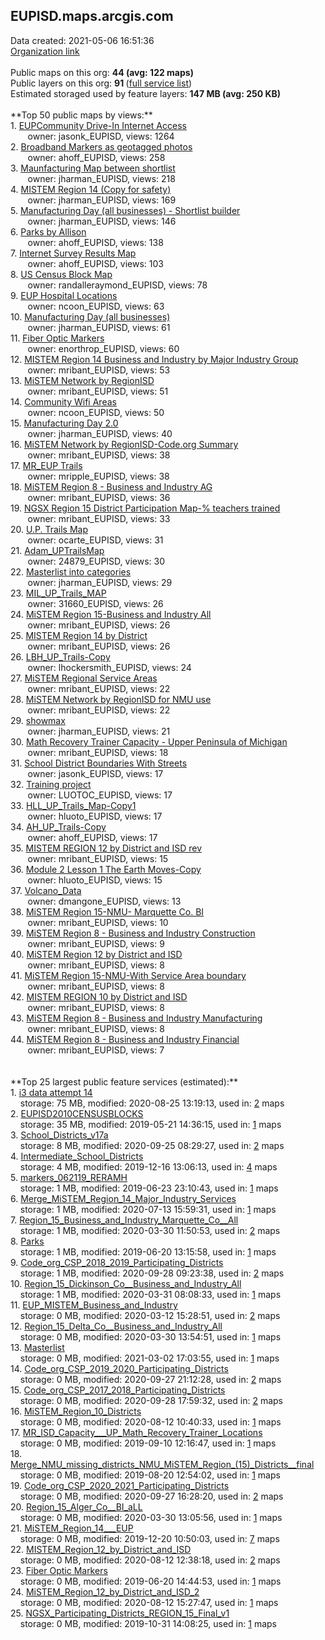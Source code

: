 <h2>EUPISD.maps.arcgis.com</h2> Data created: 2021-05-06 16:51:36 <br /><a target='new' href='https://EUPISD.maps.arcgis.com'>Organization link</a><br /><br />Public maps on this org: <b>44 (avg: 122 maps)</b><br />Public layers on this org: <b>91 </b>(<a target='new' href='https://services.arcgis.com/IVO7bqspY7CXFUTU/ArcGIS/rest/services'>full service list</a>)<br />Estimated storaged used by feature layers: <b>147 MB (avg: 250 KB)</b><br /><br />**Top 50 public maps by views:**<br />  1. <a target='new' href='https://www.arcgis.com/home/item.html?id=2d878cd0825d42cda7598e54106ecde5'>EUPCommunity Drive-In Internet Access</a> <br />  &nbsp;&nbsp;&nbsp;&nbsp; &nbsp;&nbsp;owner: jasonk_EUPISD, views: 1264<br />  2. <a target='new' href='https://www.arcgis.com/home/item.html?id=9bd4837dfa6b44fda84cd377ca7c1adf'>Broadband Markers as geotagged photos</a> <br />  &nbsp;&nbsp;&nbsp;&nbsp; &nbsp;&nbsp;owner: ahoff_EUPISD, views: 258<br />  3. <a target='new' href='https://www.arcgis.com/home/item.html?id=992ca5ee27084d1caea681d673ec1e9b'>Maunfacturing Map between shortlist</a> <br />  &nbsp;&nbsp;&nbsp;&nbsp; &nbsp;&nbsp;owner: jharman_EUPISD, views: 218<br />  4. <a target='new' href='https://www.arcgis.com/home/item.html?id=9ee3001808854e84825a174ef9783b66'>MISTEM Region 14 (Copy for safety)</a> <br />  &nbsp;&nbsp;&nbsp;&nbsp; &nbsp;&nbsp;owner: jharman_EUPISD, views: 169<br />  5. <a target='new' href='https://www.arcgis.com/home/item.html?id=38fee44754d14c31b685c307ca2a29f4'>Manufacturing Day (all businesses) - Shortlist builder</a> <br />  &nbsp;&nbsp;&nbsp;&nbsp; &nbsp;&nbsp;owner: jharman_EUPISD, views: 146<br />  6. <a target='new' href='https://www.arcgis.com/home/item.html?id=8417241d054c4f82ab603cbcb9875bc1'>Parks by Allison</a> <br />  &nbsp;&nbsp;&nbsp;&nbsp; &nbsp;&nbsp;owner: ahoff_EUPISD, views: 138<br />  7. <a target='new' href='https://www.arcgis.com/home/item.html?id=06760df310c1442987ab4a63a566c192'>Internet Survey Results Map</a> <br />  &nbsp;&nbsp;&nbsp;&nbsp; &nbsp;&nbsp;owner: ahoff_EUPISD, views: 103<br />  8. <a target='new' href='https://www.arcgis.com/home/item.html?id=eaa9b8f087b64b7481dd94eb787b6a4f'>US Census Block Map</a> <br />  &nbsp;&nbsp;&nbsp;&nbsp; &nbsp;&nbsp;owner: randalleraymond_EUPISD, views: 78<br />  9. <a target='new' href='https://www.arcgis.com/home/item.html?id=26bb7d5d63224474830266b48561cd4c'>EUP Hospital Locations</a> <br />  &nbsp;&nbsp;&nbsp;&nbsp; &nbsp;&nbsp;owner: ncoon_EUPISD, views: 63<br />  10. <a target='new' href='https://www.arcgis.com/home/item.html?id=e374d5fc4ba541309a21bf7f473a4a9e'>Manufacturing Day (all businesses)</a> <br />  &nbsp;&nbsp;&nbsp;&nbsp; &nbsp;&nbsp;owner: jharman_EUPISD, views: 61<br />  11. <a target='new' href='https://www.arcgis.com/home/item.html?id=734c2e46e00a462ebe877defaf97c437'>Fiber Optic Markers</a> <br />  &nbsp;&nbsp;&nbsp;&nbsp; &nbsp;&nbsp;owner: enorthrop_EUPISD, views: 60<br />  12. <a target='new' href='https://www.arcgis.com/home/item.html?id=9e8c6b73f2c940f29bd09bd17bf760c1'>MISTEM Region 14 Business and Industry by Major Industry Group</a> <br />  &nbsp;&nbsp;&nbsp;&nbsp; &nbsp;&nbsp;owner: mribant_EUPISD, views: 53<br />  13. <a target='new' href='https://www.arcgis.com/home/item.html?id=6e20d7d412d5480b84f6822bed1079d5'>MiSTEM Network by RegionISD</a> <br />  &nbsp;&nbsp;&nbsp;&nbsp; &nbsp;&nbsp;owner: mribant_EUPISD, views: 51<br />  14. <a target='new' href='https://www.arcgis.com/home/item.html?id=05aa010d1f8a4cf399525bfa378df5f2'>Community Wifi Areas </a> <br />  &nbsp;&nbsp;&nbsp;&nbsp; &nbsp;&nbsp;owner: ncoon_EUPISD, views: 50<br />  15. <a target='new' href='https://www.arcgis.com/home/item.html?id=2efd098e31d24aed9db39d6acf6e1b33'>Manufacturing Day 2.0</a> <br />  &nbsp;&nbsp;&nbsp;&nbsp; &nbsp;&nbsp;owner: jharman_EUPISD, views: 40<br />  16. <a target='new' href='https://www.arcgis.com/home/item.html?id=17ffe05a98b4458495323d8bb57c26d5'>MiSTEM Network by RegionISD-Code.org Summary</a> <br />  &nbsp;&nbsp;&nbsp;&nbsp; &nbsp;&nbsp;owner: mribant_EUPISD, views: 38<br />  17. <a target='new' href='https://www.arcgis.com/home/item.html?id=ddc18304d9144909b7cf0d7cf28e66ad'>MR_EUP Trails</a> <br />  &nbsp;&nbsp;&nbsp;&nbsp; &nbsp;&nbsp;owner: mripple_EUPISD, views: 38<br />  18. <a target='new' href='https://www.arcgis.com/home/item.html?id=a7c6dac2a2404968a45450d61c526047'>MiSTEM Region 8 - Business and Industry AG</a> <br />  &nbsp;&nbsp;&nbsp;&nbsp; &nbsp;&nbsp;owner: mribant_EUPISD, views: 36<br />  19. <a target='new' href='https://www.arcgis.com/home/item.html?id=553547cad89344dd8a1f5a0cf317d6ca'>NGSX Region 15 District Participation Map-% teachers trained</a> <br />  &nbsp;&nbsp;&nbsp;&nbsp; &nbsp;&nbsp;owner: mribant_EUPISD, views: 33<br />  20. <a target='new' href='https://www.arcgis.com/home/item.html?id=440cabf942174b689a30325f6c2b065f'>U.P. Trails Map</a> <br />  &nbsp;&nbsp;&nbsp;&nbsp; &nbsp;&nbsp;owner: ocarte_EUPISD, views: 31<br />  21. <a target='new' href='https://www.arcgis.com/home/item.html?id=a523a2c9c5aa4433a607387b198cdc48'>Adam_UPTrailsMap</a> <br />  &nbsp;&nbsp;&nbsp;&nbsp; &nbsp;&nbsp;owner: 24879_EUPISD, views: 30<br />  22. <a target='new' href='https://www.arcgis.com/home/item.html?id=05e639536c464b04b88ab29834ca9356'>Masterlist into categories</a> <br />  &nbsp;&nbsp;&nbsp;&nbsp; &nbsp;&nbsp;owner: jharman_EUPISD, views: 29<br />  23. <a target='new' href='https://www.arcgis.com/home/item.html?id=c171800041174e5d8b609065d4021731'>MIL_UP_Trails_MAP</a> <br />  &nbsp;&nbsp;&nbsp;&nbsp; &nbsp;&nbsp;owner: 31660_EUPISD, views: 26<br />  24. <a target='new' href='https://www.arcgis.com/home/item.html?id=c208679799e4430abb54119aa8622928'>MiSTEM Region 15-Business and Industry All</a> <br />  &nbsp;&nbsp;&nbsp;&nbsp; &nbsp;&nbsp;owner: mribant_EUPISD, views: 26<br />  25. <a target='new' href='https://www.arcgis.com/home/item.html?id=e7c2cd7eaa664effa2f80023bb06e2bf'>MISTEM Region 14 by District</a> <br />  &nbsp;&nbsp;&nbsp;&nbsp; &nbsp;&nbsp;owner: mribant_EUPISD, views: 26<br />  26. <a target='new' href='https://www.arcgis.com/home/item.html?id=b9763d39c7a34138b516f9dcbf4f517c'>LBH_UP_Trails-Copy</a> <br />  &nbsp;&nbsp;&nbsp;&nbsp; &nbsp;&nbsp;owner: lhockersmith_EUPISD, views: 24<br />  27. <a target='new' href='https://www.arcgis.com/home/item.html?id=d27f8c523cde4f3c85a2a31cb8c0f22b'>MiSTEM Regional Service Areas</a> <br />  &nbsp;&nbsp;&nbsp;&nbsp; &nbsp;&nbsp;owner: mribant_EUPISD, views: 22<br />  28. <a target='new' href='https://www.arcgis.com/home/item.html?id=f8d7d02614524c4997eeda0f3e6bc641'>MiSTEM Network by RegionISD for NMU use</a> <br />  &nbsp;&nbsp;&nbsp;&nbsp; &nbsp;&nbsp;owner: mribant_EUPISD, views: 22<br />  29. <a target='new' href='https://www.arcgis.com/home/item.html?id=82b3ac3df36142e49ef4c1835ee42f46'>showmax</a> <br />  &nbsp;&nbsp;&nbsp;&nbsp; &nbsp;&nbsp;owner: jharman_EUPISD, views: 21<br />  30. <a target='new' href='https://www.arcgis.com/home/item.html?id=fd7c8f72b28242bf8941b5fb03b27ffa'>Math Recovery Trainer Capacity - Upper Peninsula of Michigan</a> <br />  &nbsp;&nbsp;&nbsp;&nbsp; &nbsp;&nbsp;owner: mribant_EUPISD, views: 18<br />  31. <a target='new' href='https://www.arcgis.com/home/item.html?id=638ed49d49e546f88b464aa4cdda314c'>School District Boundaries With Streets</a> <br />  &nbsp;&nbsp;&nbsp;&nbsp; &nbsp;&nbsp;owner: jasonk_EUPISD, views: 17<br />  32. <a target='new' href='https://www.arcgis.com/home/item.html?id=8ccedc2c1811461bbe13007784653463'>Training project</a> <br />  &nbsp;&nbsp;&nbsp;&nbsp; &nbsp;&nbsp;owner: LUOTOC_EUPISD, views: 17<br />  33. <a target='new' href='https://www.arcgis.com/home/item.html?id=55dc3a1f7d9245c4b14f9977080e8f29'>HLL_UP_Trails_Map-Copy1</a> <br />  &nbsp;&nbsp;&nbsp;&nbsp; &nbsp;&nbsp;owner: hluoto_EUPISD, views: 17<br />  34. <a target='new' href='https://www.arcgis.com/home/item.html?id=1b88245396e04e1f88e2ad02c5cbc079'>AH_UP_Trails-Copy</a> <br />  &nbsp;&nbsp;&nbsp;&nbsp; &nbsp;&nbsp;owner: ahoff_EUPISD, views: 17<br />  35. <a target='new' href='https://www.arcgis.com/home/item.html?id=1a3d831839db414485d07b2a676cd56d'>MISTEM REGION 12 by District and ISD rev</a> <br />  &nbsp;&nbsp;&nbsp;&nbsp; &nbsp;&nbsp;owner: mribant_EUPISD, views: 15<br />  36. <a target='new' href='https://www.arcgis.com/home/item.html?id=2d6ac4ddd6fb449c8042ad2651cc0464'>Module 2 Lesson 1 The Earth Moves-Copy</a> <br />  &nbsp;&nbsp;&nbsp;&nbsp; &nbsp;&nbsp;owner: hluoto_EUPISD, views: 15<br />  37. <a target='new' href='https://www.arcgis.com/home/item.html?id=2de75d4e557442abb11b459bbea4f4e0'>Volcano_Data</a> <br />  &nbsp;&nbsp;&nbsp;&nbsp; &nbsp;&nbsp;owner: dmangone_EUPISD, views: 13<br />  38. <a target='new' href='https://www.arcgis.com/home/item.html?id=70e79df9d02f451aaf3197b7a4cac658'>MiSTEM Region 15-NMU- Marquette Co. BI</a> <br />  &nbsp;&nbsp;&nbsp;&nbsp; &nbsp;&nbsp;owner: mribant_EUPISD, views: 10<br />  39. <a target='new' href='https://www.arcgis.com/home/item.html?id=215b996121694844b7341bce47eaf8ae'>MiSTEM Region 8 - Business and Industry Construction</a> <br />  &nbsp;&nbsp;&nbsp;&nbsp; &nbsp;&nbsp;owner: mribant_EUPISD, views: 9<br />  40. <a target='new' href='https://www.arcgis.com/home/item.html?id=4eeaedd37e0f4459a5d8ddc2b1409b90'>MiSTEM Region 12 by District and ISD</a> <br />  &nbsp;&nbsp;&nbsp;&nbsp; &nbsp;&nbsp;owner: mribant_EUPISD, views: 8<br />  41. <a target='new' href='https://www.arcgis.com/home/item.html?id=649732030a194017a72d20da70be12c7'>MiSTEM Region 15-NMU-With Service Area boundary</a> <br />  &nbsp;&nbsp;&nbsp;&nbsp; &nbsp;&nbsp;owner: mribant_EUPISD, views: 8<br />  42. <a target='new' href='https://www.arcgis.com/home/item.html?id=be52278a6b2b4fe184e9bfdef311994a'>MISTEM REGION 10 by District and ISD</a> <br />  &nbsp;&nbsp;&nbsp;&nbsp; &nbsp;&nbsp;owner: mribant_EUPISD, views: 8<br />  43. <a target='new' href='https://www.arcgis.com/home/item.html?id=c8eedabddbbf4751a49a9a30a8404d5f'>MiSTEM Region 8 - Business and Industry Manufacturing</a> <br />  &nbsp;&nbsp;&nbsp;&nbsp; &nbsp;&nbsp;owner: mribant_EUPISD, views: 8<br />  44. <a target='new' href='https://www.arcgis.com/home/item.html?id=3eb6986c5ca74049bc757bbed5f30a7b'>MiSTEM Region 8 - Business and Industry Financial</a> <br />  &nbsp;&nbsp;&nbsp;&nbsp; &nbsp;&nbsp;owner: mribant_EUPISD, views: 7<br /><br /><br />**Top 25 largest public feature services (estimated):**<br /> 1. <a target='new' href='https://www.arcgis.com/home/item.html?id=282cc53263ab4dc3b8061440b21e95b4'>i3 data attempt 14</a><br /> &nbsp;&nbsp;&nbsp;&nbsp;storage: 75 MB, modified: 2020-08-25 13:19:13,  used in: <a target='new' href='https://ed-ind-tb.s3-us-west-1.amazonaws.com/ADI/282cc53263ab4dc3b8061440b21e95b4.html'> 2</a> maps<br /> 2. <a target='new' href='https://www.arcgis.com/home/item.html?id=ed52a016c5e14cebb695934278c560ab'>EUPISD2010CENSUSBLOCKS</a><br /> &nbsp;&nbsp;&nbsp;&nbsp;storage: 35 MB, modified: 2019-05-21 14:36:15,  used in: <a target='new' href='https://ed-ind-tb.s3-us-west-1.amazonaws.com/ADI/ed52a016c5e14cebb695934278c560ab.html'> 1</a> maps<br /> 3. <a target='new' href='https://www.arcgis.com/home/item.html?id=332a072726ba485daeb961f54f0bcb55'>School_Districts_v17a</a><br /> &nbsp;&nbsp;&nbsp;&nbsp;storage: 8 MB, modified: 2020-09-25 08:29:27,  used in: <a target='new' href='https://ed-ind-tb.s3-us-west-1.amazonaws.com/ADI/332a072726ba485daeb961f54f0bcb55.html'> 2</a> maps<br /> 4. <a target='new' href='https://www.arcgis.com/home/item.html?id=aa32de2f90e1455aa8de29d6c847f375'>Intermediate_School_Districts</a><br /> &nbsp;&nbsp;&nbsp;&nbsp;storage: 4 MB, modified: 2019-12-16 13:06:13,  used in: <a target='new' href='https://ed-ind-tb.s3-us-west-1.amazonaws.com/ADI/aa32de2f90e1455aa8de29d6c847f375.html'> 4</a> maps<br /> 5. <a target='new' href='https://www.arcgis.com/home/item.html?id=d84423d23deb4492ae3dbae190903f20'>markers_062119_RERAMH</a><br /> &nbsp;&nbsp;&nbsp;&nbsp;storage: 1 MB, modified: 2019-06-23 23:10:43,  used in: <a target='new' href='https://ed-ind-tb.s3-us-west-1.amazonaws.com/ADI/d84423d23deb4492ae3dbae190903f20.html'> 1</a> maps<br /> 6. <a target='new' href='https://www.arcgis.com/home/item.html?id=807254204998461fb5230845952aef4c'>Merge_MiSTEM_Region_14_Major_Industry_Services</a><br /> &nbsp;&nbsp;&nbsp;&nbsp;storage: 1 MB, modified: 2020-07-13 15:59:31,  used in: <a target='new' href='https://ed-ind-tb.s3-us-west-1.amazonaws.com/ADI/807254204998461fb5230845952aef4c.html'> 1</a> maps<br /> 7. <a target='new' href='https://www.arcgis.com/home/item.html?id=b06144a7dfdb4838b556088d7a07f8f4'>Region_15_Business_and_Industry_Marquette_Co__All</a><br /> &nbsp;&nbsp;&nbsp;&nbsp;storage: 1 MB, modified: 2020-03-30 11:50:53,  used in: <a target='new' href='https://ed-ind-tb.s3-us-west-1.amazonaws.com/ADI/b06144a7dfdb4838b556088d7a07f8f4.html'> 2</a> maps<br /> 8. <a target='new' href='https://www.arcgis.com/home/item.html?id=bd290f7c06a34e799b9fa5c2afe378ca'>Parks</a><br /> &nbsp;&nbsp;&nbsp;&nbsp;storage: 1 MB, modified: 2019-06-20 13:15:58,  used in: <a target='new' href='https://ed-ind-tb.s3-us-west-1.amazonaws.com/ADI/bd290f7c06a34e799b9fa5c2afe378ca.html'> 1</a> maps<br /> 9. <a target='new' href='https://www.arcgis.com/home/item.html?id=94634147c35b4e38b8e28b78563c8382'>Code_org_CSP_2018_2019_Participating_Districts</a><br /> &nbsp;&nbsp;&nbsp;&nbsp;storage: 1 MB, modified: 2020-09-28 09:23:38,  used in: <a target='new' href='https://ed-ind-tb.s3-us-west-1.amazonaws.com/ADI/94634147c35b4e38b8e28b78563c8382.html'> 2</a> maps<br /> 10. <a target='new' href='https://www.arcgis.com/home/item.html?id=d78547c14a0947fabaa8d20d07b94a9b'>Region_15_Dickinson_Co__Business_and_Industry_All</a><br /> &nbsp;&nbsp;&nbsp;&nbsp;storage: 1 MB, modified: 2020-03-31 08:08:33,  used in: <a target='new' href='https://ed-ind-tb.s3-us-west-1.amazonaws.com/ADI/d78547c14a0947fabaa8d20d07b94a9b.html'> 1</a> maps<br /> 11. <a target='new' href='https://www.arcgis.com/home/item.html?id=18fc6a027dd9404b9a44d2099da0b33b'>EUP_MISTEM_Business_and_Industry</a><br /> &nbsp;&nbsp;&nbsp;&nbsp;storage: 0 MB, modified: 2020-03-12 15:28:51,  used in: <a target='new' href='https://ed-ind-tb.s3-us-west-1.amazonaws.com/ADI/18fc6a027dd9404b9a44d2099da0b33b.html'> 2</a> maps<br /> 12. <a target='new' href='https://www.arcgis.com/home/item.html?id=76b89c29313a43aaa959c8d6088af48d'>Region_15_Delta_Co__Business_and_Industry_All</a><br /> &nbsp;&nbsp;&nbsp;&nbsp;storage: 0 MB, modified: 2020-03-30 13:54:51,  used in: <a target='new' href='https://ed-ind-tb.s3-us-west-1.amazonaws.com/ADI/76b89c29313a43aaa959c8d6088af48d.html'> 1</a> maps<br /> 13. <a target='new' href='https://www.arcgis.com/home/item.html?id=8e6c6932a4e34ca098b45ba30ba81cd8'>Masterlist</a><br /> &nbsp;&nbsp;&nbsp;&nbsp;storage: 0 MB, modified: 2021-03-02 17:03:55,  used in: <a target='new' href='https://ed-ind-tb.s3-us-west-1.amazonaws.com/ADI/8e6c6932a4e34ca098b45ba30ba81cd8.html'> 1</a> maps<br /> 14. <a target='new' href='https://www.arcgis.com/home/item.html?id=d5e24ab1625d48d597604e6e1903b139'>Code_org_CSP_2019_2020_Participating_Districts</a><br /> &nbsp;&nbsp;&nbsp;&nbsp;storage: 0 MB, modified: 2020-09-27 21:12:28,  used in: <a target='new' href='https://ed-ind-tb.s3-us-west-1.amazonaws.com/ADI/d5e24ab1625d48d597604e6e1903b139.html'> 2</a> maps<br /> 15. <a target='new' href='https://www.arcgis.com/home/item.html?id=bf21469120a0449eb180408e3247dc91'>Code_org_CSP_2017_2018_Participating_Districts</a><br /> &nbsp;&nbsp;&nbsp;&nbsp;storage: 0 MB, modified: 2020-09-28 17:59:32,  used in: <a target='new' href='https://ed-ind-tb.s3-us-west-1.amazonaws.com/ADI/bf21469120a0449eb180408e3247dc91.html'> 2</a> maps<br /> 16. <a target='new' href='https://www.arcgis.com/home/item.html?id=9b79395f9a5f4dcd8a34772a11314023'>MiSTEM_Region_10_Districts</a><br /> &nbsp;&nbsp;&nbsp;&nbsp;storage: 0 MB, modified: 2020-08-12 10:40:33,  used in: <a target='new' href='https://ed-ind-tb.s3-us-west-1.amazonaws.com/ADI/9b79395f9a5f4dcd8a34772a11314023.html'> 1</a> maps<br /> 17. <a target='new' href='https://www.arcgis.com/home/item.html?id=8053b4ad89a14eb697f3f95b358c952c'>MR_ISD_Capacity___UP_Math_Recovery_Trainer_Locations</a><br /> &nbsp;&nbsp;&nbsp;&nbsp;storage: 0 MB, modified: 2019-09-10 12:16:47,  used in: <a target='new' href='https://ed-ind-tb.s3-us-west-1.amazonaws.com/ADI/8053b4ad89a14eb697f3f95b358c952c.html'> 1</a> maps<br /> 18. <a target='new' href='https://www.arcgis.com/home/item.html?id=760ff674837244ad99a6459fe9ab8009'>Merge_NMU_missing_districts_NMU_MiSTEM_Region_(15)_Districts__final</a><br /> &nbsp;&nbsp;&nbsp;&nbsp;storage: 0 MB, modified: 2019-08-20 12:54:02,  used in: <a target='new' href='https://ed-ind-tb.s3-us-west-1.amazonaws.com/ADI/760ff674837244ad99a6459fe9ab8009.html'> 1</a> maps<br /> 19. <a target='new' href='https://www.arcgis.com/home/item.html?id=2f9d31055c4847c4a2a0ecaf68cf7724'>Code_org_CSP_2020_2021_Participating_Districts</a><br /> &nbsp;&nbsp;&nbsp;&nbsp;storage: 0 MB, modified: 2020-09-27 16:28:20,  used in: <a target='new' href='https://ed-ind-tb.s3-us-west-1.amazonaws.com/ADI/2f9d31055c4847c4a2a0ecaf68cf7724.html'> 2</a> maps<br /> 20. <a target='new' href='https://www.arcgis.com/home/item.html?id=66161c10b05f40c79bdd5593819af4cc'>Region_15_Alger_Co__BI_aLL</a><br /> &nbsp;&nbsp;&nbsp;&nbsp;storage: 0 MB, modified: 2020-03-30 13:05:56,  used in: <a target='new' href='https://ed-ind-tb.s3-us-west-1.amazonaws.com/ADI/66161c10b05f40c79bdd5593819af4cc.html'> 1</a> maps<br /> 21. <a target='new' href='https://www.arcgis.com/home/item.html?id=19948768853144648828d23cd947aa1d'>MiSTEM_Region_14___EUP</a><br /> &nbsp;&nbsp;&nbsp;&nbsp;storage: 0 MB, modified: 2019-12-20 10:50:03,  used in: <a target='new' href='https://ed-ind-tb.s3-us-west-1.amazonaws.com/ADI/19948768853144648828d23cd947aa1d.html'> 7</a> maps<br /> 22. <a target='new' href='https://www.arcgis.com/home/item.html?id=0b5a9328c1d648e3b581a60e51dc429e'>MISTEM_Region_12_by_District_and_ISD</a><br /> &nbsp;&nbsp;&nbsp;&nbsp;storage: 0 MB, modified: 2020-08-12 12:38:18,  used in: <a target='new' href='https://ed-ind-tb.s3-us-west-1.amazonaws.com/ADI/0b5a9328c1d648e3b581a60e51dc429e.html'> 2</a> maps<br /> 23. <a target='new' href='https://www.arcgis.com/home/item.html?id=17854b31dbc9470db89c1117a157034a'>Fiber Optic Markers</a><br /> &nbsp;&nbsp;&nbsp;&nbsp;storage: 0 MB, modified: 2019-06-20 14:44:53,  used in: <a target='new' href='https://ed-ind-tb.s3-us-west-1.amazonaws.com/ADI/17854b31dbc9470db89c1117a157034a.html'> 1</a> maps<br /> 24. <a target='new' href='https://www.arcgis.com/home/item.html?id=1183751e014b4bb5a63713fcc7d63acf'>MiSTEM_Region_12_by_District_and_ISD_2</a><br /> &nbsp;&nbsp;&nbsp;&nbsp;storage: 0 MB, modified: 2020-08-12 15:27:47,  used in: <a target='new' href='https://ed-ind-tb.s3-us-west-1.amazonaws.com/ADI/1183751e014b4bb5a63713fcc7d63acf.html'> 1</a> maps<br /> 25. <a target='new' href='https://www.arcgis.com/home/item.html?id=3bff3b6568f041ba816835c40673a918'>NGSX_Participating_Districts_REGION_15_Final_v1</a><br /> &nbsp;&nbsp;&nbsp;&nbsp;storage: 0 MB, modified: 2019-10-31 14:08:25,  used in: <a target='new' href='https://ed-ind-tb.s3-us-west-1.amazonaws.com/ADI/3bff3b6568f041ba816835c40673a918.html'> 1</a> maps<br />